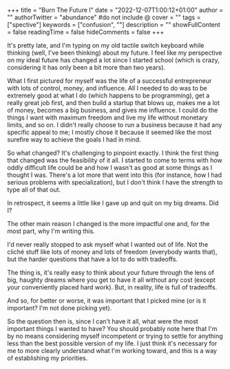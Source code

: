+++
title = "Burn The Future I"
date = "2022-12-07T1:00:12+01:00"
author = ""
authorTwitter = "abundance" #do not include @
cover = ""
tags = ["spective"]
keywords = ["confusion", ""]
description = ""
showFullContent = false
readingTime = false
hideComments = false
+++


It's pretty late, and I'm typing on my old tactile switch keyboard while thinking (well, I've been thinking) about my future. I feel like my perspective on my ideal future has changed a lot since I started school (which is crazy, considering it has only been a bit more than two years).

What I first pictured for myself was the life of a successful entrepreneur with lots of control, money, and influence. All I needed to do was to be extremely good at what I do (which happens to be programming), get a really great job first, and then build a startup that blows up, makes me a lot of money, becomes a big business, and gives me influence. I could do the things I want with maximum freedom and live my life without monetary limits, and so on. I didn't really choose to run a business because it had any specific appeal to me; I mostly chose it because it seemed like the most surefire way to achieve the goals I had in mind.

So what changed? It's challenging to pinpoint exactly. I think the first thing that changed was the feasibility of it all. I started to come to terms with how oddly difficult life could be and how I wasn't as good at some things as I thought I was. There's a lot more that went into this (for instance, how I had serious problems with specialization), but I don't think I have the strength to type all of that out.

In retrospect, it seems a little like I gave up and quit on my big dreams. Did I?

The other main reason I changed is the more impactful one and, for the most part, why I'm writing this.

I'd never really stopped to ask myself what I wanted out of life. Not the cliché stuff like lots of money and lots of freedom (everybody wants that), but the harder questions that have a lot to do with tradeoffs.

The thing is, it's really easy to think about your future through the lens of big, haughty dreams where you get to have it all without any cost (except your conveniently placed hard work). But, in reality, life is full of tradeoffs.

And so, for better or worse, it was important that I picked mine (or is it important? I'm not done picking yet).

So the question then is, since I can't have it all, what were the most important things I wanted to have? You should probably note here that I'm by no means considering myself incompetent or trying to settle for anything less than the best possible version of my life. I just think it's necessary for me to more clearly understand what I'm working toward, and this is a way of establishing my priorities.

